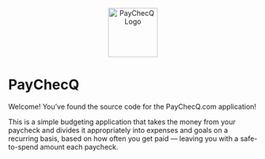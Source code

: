 <p align="center">
  <img width="100" alt="PayChecQ Logo" src="https://github.com/user-attachments/assets/f0e9c4ce-989c-4277-ab7d-59c8cd262bf8" />
</p>

# PayChecQ

Welcome! You’ve found the source code for the PayChecQ.com application!

This is a simple budgeting application that takes the money from your paycheck and divides it appropriately into expenses and goals on a recurring basis, based on how often you get paid — leaving you with a safe-to-spend amount each paycheck.
